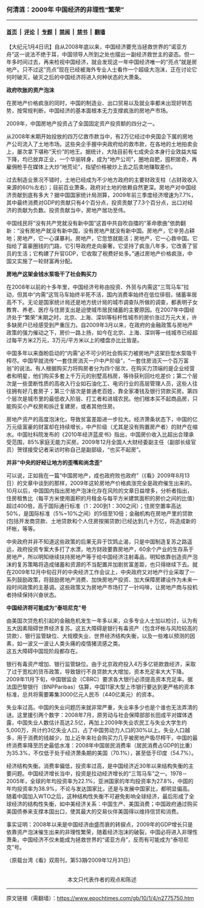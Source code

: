 ### 何清涟：2009年 中国经济的非理性“繁荣”

---

#### [首页](../../../..?n2775750) &nbsp;|&nbsp; [评论](../../../../../epoch-comment?n2775750) &nbsp;|&nbsp; [专题](../../../../../epoch-special?n2775750) &nbsp;|&nbsp; [禁闻](../../../../../epoch-news?n2775750) &nbsp;|&nbsp; [禁书](../../../../../books?n2775750) &nbsp;|&nbsp; [翻墙](https://github.com/gfw-breaker/nogfw/blob/master/README.md?n2775750)


<div class="post_content" id="artbody" itemprop="articleBody">
 <!-- article content begin -->
 <p>
  【大纪元1月4日讯】自从2008年底以来，中国经济要充当拯救世界的“诺亚方舟”这一说法不绝于耳，中国领导人所到之处也摆出一副经济救世主的姿态。但一年多时间过去，再来检视中国经济，就会发现这一年中国经济唯一的“亮点”就是房地产。只不过这“亮点”现在已经被海外专业人士看作一个超级大泡沫，正在讨论它何时破灭，破灭之后的中国经济将进入何种状态的大萧条。
 </p>
 <p>
  <b>
   政府吹胀的资产泡沫
  </b>
 </p>
 <p>
  在房地产价格疯涨的同时，中国的制造业、出口贸易以及就业率都未出现好转态势，按常规判断，中国经济的基本面根本无力支撑疯涨的房地产市场。
 </p>
 <p>
  2009年，中国房地产投资占了全国固定资产投资额的四分之一。
 </p>
 <p>
  从2008年末期开始投放的四万亿救市款当中，有2万亿经过中央国企下属的房地产公司流入了土地市场。这些央企手握中央政府给的救市款，在各地的土地拍卖会上，屡次拿下堪称“天价”的地王。据统计，大陆目前有七成央企本身行业效益大幅下降，均已放弃正业，一个华丽转身，成为“地产公司”，圈地自肥，囤积居奇，再雇佣枪手在媒体上大炒“地荒论”，指望价格被炒上去之后卖地赚取差价。
 </p>
 <p>
  过去制造业景况不错时，土地已经成为不少地方政府的主要财政支柱（占财政收入来源的60％左右）；目前百业萧条，政府对土地的依赖自然更深。房地产对中国经济贡献到底有多大？据中国国家统计局测算，2009年前三季度经济增速为7.7%，其中最终消费对GDP的贡献只有4个百分点，投资贡献了7.3个百分点，出口对经济的贡献为负数。投资贡献当中，房地产居功至伟。
 </p>
 <p>
  中国线民将“没有共产党就没有新中国”这首中共自吹自擂的“革命歌曲”依韵翻新：“没有房地产就没有新中国，没有房地产就没有新中国。房地产，它辛劳占耕地；房地产，它一心谋暴利。房地产，它忽悠就能活；房地产，它一心救中国。它指给了富豪圈钱的门路，它引导政府走向豪奢。它坚持了疯涨八年多，它改善了官员的生活；它构建了升官GDP，它收取了税费好处多。”通过房地产价格疯涨，中国又实施了一轮财富再分配。
 </p>
 <p>
  <b>
   房地产这架金钱水泵吸干了社会购买力
  </b>
 </p>
 <p>
  在2008年以前的十多年里，中国经济号称由投资、外贸与内需这“三驾马车”拉动，但其中“内需”这驾马车始终半死不活，国内消费率始终在低位徘徊，储蓄率居高不下。无论是国家统计局还是地方统计局的城市调查队所做的调查，都表明子女教育、养老、医疗与住房支出是迫使城市居民储蓄的主要原因。在2007年中国经济处于“繁荣”末期之时，北京、上海、深圳等标杆性城市的房价涨过万元大关，许多缺房户已经感受到严重压力。自2009年3月以来，在政府的金融政策与房地产政策的强力催动之下，房价一路上扬，如今在北京、上海、深圳等一线城市已经超过每平方米2万元，3万元/平方米以上的楼盘亦比比皆是。
 </p>
 <p>
  中国多年以来亟盼启动的“内需”必不可少的社会购买力被房地产这架巨型水泵吸干榨尽。中国早就流传“一套住房消灭一户中产阶级”，“一套住房消灭一个百万富翁”的说法。有人根据购买力将购房者分为四个层次，在购买力顶端的是企业经营者和明星，他们购买多套上千万元的别墅高档房，等待获利回吐吃差价；第二个层次是一些垄断性质的高收入行业如石油化工、电讯行业的高层管理人员，这些人往往拥有好几套房子；第三个层次是普通老百姓，靠全家凑钱及银行贷款买房。第四个层次是城市里的最低收入阶层、打工者和进城农民。他们根本买不起商品房，只能购买小产权房和拆迁复建房，或者其他住房。
 </p>
 <p>
  房地产资产的高度泡沫化，导致贫富差距进一步拉大。经济萧条状态下，中国的亿万元级富豪的财富却在持续增长，中产阶级（尤其是没有购置房产者）的财产在缩水。中国社科院发布的《2010年经济蓝皮书》指出，中国房价收入比超出合理承受范围，85%家庭无能力买房。2009年12月全国人大财经委副主任（副部长级官员）贺铿接受记者采访时称自己是副部级，“也买不起房”。
 </p>
 <p>
  <b>
   并非“中央的好经让地方的歪嘴和尚念歪”
  </b>
 </p>
 <p>
  可以说，正如我在一篇“中国房地产，成也政府败也政府”（《看》2009年8月13日）的文章中谈到的那样，2009年这轮房地产价格疯涨完全是政府催生出来的。10月以后，中国国内指出房地产泡沫化存在风险的文章日益增多，分析者指出，住房租售比（每平方米使用面积的月租金与每平方米建筑面积的房价之间的比值）超过400倍，高于国际通行标准（1：200到1：300之间）；住房空置率高达50%，是国际标准（5%~10%之间）的5倍至10倍；金融机构在房地产里的贷款(包括开发商贷款、土地贷款和个人住房按揭贷款)已经达到几十万亿，将造成新的坏帐，等等。
 </p>
 <p>
  中央政府并非不知道这些政策的后果无异于饮鸩止渴，只是中国制造复苏之路遥远，政府投资专案大多打了水漂，地方财政要靠房地产，60余个产业的生存系于房地产，所以明知继续扶持房地产等于给中国经济注射毒品，明知依靠创造资产泡沫的复苏策略将造成储蓄和资源的不当配置并加剧贫富差距，也只得继续下去。就在2009年12月中旬召开的中央经济工作会议上，中央政府又对地产行业采取了一系列鼓励政策，将鼓励房地产消费、加快房地产投资、加大保障房建设作为未来一段时间政策的主基调。这些政策又为房地产市场打了一针吗啡，让房地产商与投机者持续保持兴奋状态。
 </p>
 <p>
  <b>
   中国经济将可能成为“泰坦尼克”号
  </b>
 </p>
 <p>
  由美国次贷危机引起的金融危机发生一年多以来，众多专业人士加以检讨，认为有五大因素阻碍世界经济复苏。这五大障碍是银行有毒资产（包含坏帐与风险较高的贷款）、银行监管缺位、大规模失业、世界经济结构失衡，以及一些难以预测的因素，如一波又一波让人类头痛的疫情猪流感之类。
  <br/>
  这五大障碍中国现阶段都存在。
 </p>
 <p>
  银行有毒资产增加、银行监管缺位。由于北京政府投入4万多亿钜款救经济，采取了过于宽松的货币政策，导致银行不良贷款大大增加，资本充足率大大下降。2009年11月下旬，中国银监会（CBRC）要求各大银行必须提高资本充足率。据法国巴黎银行（BNPParibas）估算，中国11家大型上市银行要达到更严格的资本标准，总共将需要筹集3000亿元人民币（440亿美元）的资本。
 </p>
 <p>
  失业率过高。中国的失业问题历来就非常严重，失业率多少也是个谁也无法弄清的谜。这里援引两个数字：2008年7月，原劳动与社会保障部部长田成平对媒体透露，中国失业人数估计高达2.5亿，再加上2009年失业农民工与失业大学生约5,000万，共计约3亿失业人口，占了中国劳动力人口的30%以上。失业人口越多，用于消费的钱越少，加上近年来社会购买力几乎被房地产吸尽榨干，中国的最终消费率降至历史最低水准：2008年中国居民消费率（居民消费占GDP的比重）为35.3%，不仅低于处于经济萧条期的美国（70.1%），甚至低于印度（54.7%）。
 </p>
 <p>
  经济结构失衡。消费率偏低，投资率过高，是中国经济近30年以来结构失衡的主要问题。中国经济增长当中，投资是拉动经济增长的“三驾马车”之一。1978－2005年，全球的年均投资率为22.1%，亚洲国家的年均投资率为27.8%，中国的年均投资率为38.9%，不论与发达国家比，还是与发展中国家比，都明显偏高。随着中国加入WTO之后，这种结构性失衡不可避免影响全球经济，最后形成了全球经济的结构性失衡，如中美经济关系：中国生产、美国消费；中国政府通过购买美国债券来支撑本国出口，使其最大的交易伙伴美国得以维持信贷和消费。
 </p>
 <p>
  事实证明：2008年以来是中国经济由盛而衰的转捩点，2009年的GDP增长只是依靠资产泡沫催生出来的非理性繁荣，随着经济泡沫的破裂，中国必将进入非理性萧条，中国经济不仅未能成为拯救世界的“诺亚方舟”，反而有可能成为“泰坦尼克”号。
 </p>
 <p>
  （原载台湾《看》双周刊，第53期⁄2009年12月31日）
  <font color="#ffffff">
   (http://www.dajiyuan.com)
  </font>
  <br/>
  <center>
   <font class="GY13">
    本文只代表作者的观点和陈述
   </font>
  </center>
 </p>
 <!-- article content end -->
 <div id="below_article_ad">
 </div>
</div>


---

原文链接（需翻墙）：https://www.epochtimes.com/gb/10/1/4/n2775750.htm